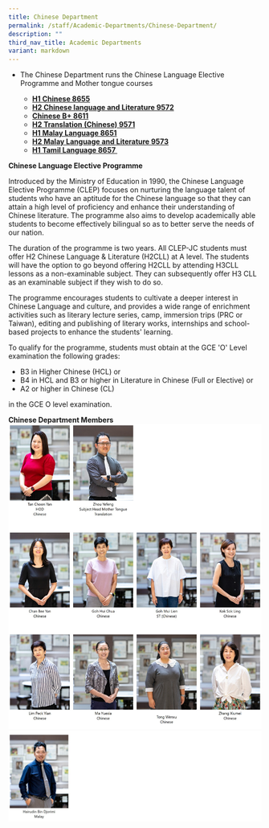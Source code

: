 ```yaml
---
title: Chinese Department
permalink: /staff/Academic-Departments/Chinese-Department/
description: ""
third_nav_title: Academic Departments
variant: markdown
---
```

<div data-node="5f4bfd6861dcf">
<div data-node="5f4bfe33d0af6">
<div data-node="5f449d4b2d879">
<ul>
<li>
<p>The Chinese Department runs the Chinese Language Elective Programme and Mother tongue courses</p>
<ul>
<li><strong><a href="https://www.seab.gov.sg/docs/default-source/national-examinations/syllabus/alevel/2021syllabus/8655_y21_sy.pdf">H1 Chinese 8655</a></strong></li>
<li><strong><a href="https://www.seab.gov.sg/docs/default-source/national-examinations/syllabus/alevel/2021syllabus/9572_y21_sy.pdf">H2 Chinese language and Literature 9572</a></strong></li>
<li><strong><a href="https://www.seab.gov.sg/docs/default-source/national-examinations/syllabus/alevel/2021syllabus/8611_y21_sy.pdf">Chinese B+ 8611</a></strong></li>
<li><strong><a href="https://www.seab.gov.sg/docs/default-source/national-examinations/syllabus/alevel/2021syllabus/9571_y21_sy_english_version.pdf">H2 Translation (Chinese) 9571</a></strong></li>
</ul>
<ul>
<li><strong><a href="https://www.seab.gov.sg/docs/default-source/national-examinations/syllabus/alevel/2021syllabus/8656_y21_sy.pdf">H1 Malay Language 8651</a></strong></li>
<li><strong><a href="https://www.seab.gov.sg/docs/default-source/national-examinations/syllabus/alevel/2021syllabus/9573_y21_sy.pdf">H2 Malay Language and Literature 9573</a></strong></li>
</ul>
<ul>
<li><strong><a href="https://www.seab.gov.sg/docs/default-source/national-examinations/syllabus/alevel/2021syllabus/8657_y21_sy.pdf">H1 Tamil Language 8657&nbsp;</a></strong></li>
</ul>
</li>
</ul>
</div>
</div>
</div>

**Chinese Language Elective Programme**

Introduced by the Ministry of Education in 1990, the Chinese Language Elective Programme (CLEP) focuses on nurturing the language talent of students who have an aptitude for the Chinese language so that they can attain a high level of proficiency and enhance their understanding of Chinese literature. The programme also aims to develop academically able students to become effectively bilingual so as to better serve the needs of our nation.

The duration of the programme is two years. All CLEP-JC students must offer H2 Chinese Language &amp; Literature (H2CLL) at A level. The students will have the option to go beyond offering H2CLL by attending H3CLL lessons as a non-examinable subject. They can subsequently offer H3 CLL as an examinable subject if they wish to do so.

The programme encourages students to cultivate a deeper interest in Chinese Language and culture, and provides a wide range of enrichment activities such as literary lecture series, camp, immersion trips (PRC or Taiwan), editing and publishing of literary works, internships and school- based projects to enhance the students' learning.

To qualify for the programme, students must obtain at the GCE 'O' Level examination the following grades:

* B3 in Higher Chinese (HCL) or
* B4 in HCL and B3 or higher in Literature in Chinese (Full or Elective) or
* A2 or higher in Chinese (CL)

in the GCE O level examination.

**Chinese Department Members**
![Mother Tongue Department Staff](/images/chinese_dept_2024_1.jpg)
![Mother Tongue Department Staff](/images/chinese_dept_2024_2.jpg)